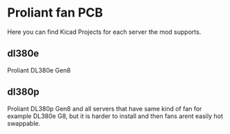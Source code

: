 # Proliant fan PCB

Here you can find Kicad Projects for each server the mod supports.



## dl380e

Proliant DL380e Gen8

## dl380p

Proliant DL380p Gen8
and all servers that have same kind of fan for example DL380e G8, but it is harder to install and then fans arent easily hot swappable.